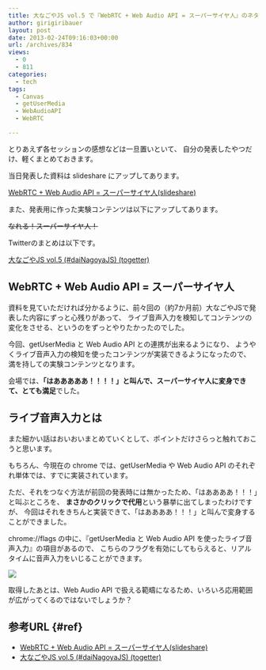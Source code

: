 ```yaml
---
title: 大なごやJS vol.5 で『WebRTC + Web Audio API = スーパーサイヤ人』のネタを話してきた
author: girigiribauer
layout: post
date: 2013-02-24T09:16:03+00:00
url: /archives/834
views:
  - 0
  - 811
categories:
  - tech
tags:
  - Canvas
  - getUserMedia
  - WebAudioAPI
  - WebRTC

---
```

とりあえず各セッションの感想などは一旦置いといて、 自分の発表したやつだけ、軽くまとめておきます。

当日発表した資料は slideshare にアップしてあります。

[WebRTC + Web Audio API = スーパーサイヤ人(slideshare)][1]

また、発表用に作った実験コンテンツは以下にアップしてあります。

~~なれる！スーパーサイヤ人！~~

Twitterのまとめは以下です。

[大なごやJS vol.5 (#daiNagoyaJS) (togetter)][2]

## WebRTC + Web Audio API = スーパーサイヤ人

資料を見ていただければ分かるように、前々回の（約7か月前）大なごやJSで発表した内容にずっと心残りがあって、 ライブ音声入力を検知してコンテンツの変化をさせる、というのをずっとやりたかったのでした。

今回、getUserMedia と Web Audio API との連携が出来るようになり、 ようやくライブ音声入力の検知を使ったコンテンツが実装できるようになったので、 満を持しての実験コンテンツとなります。

会場では、**「はあああああ！！！！」と叫んで、スーパーサイヤ人に変身できて、とても満足**でした。

## ライブ音声入力とは

また細かい話はおいおいまとめていくとして、ポイントだけさらっと触れておこうと思います。

もちろん、今現在の chrome では、getUserMedia や Web Audio API のそれぞれ単体では、すでに実装されています。

ただ、それをつなぐ方法が前回の発表時には無かったため、「はああああ！！！」と叫ぶところを、 **まさかのクリックで代用**という暴挙に出てしまったわけですが、 今回はそれをきちんと実装できて、「はああああ！！！」と叫んで変身することができました。

chrome://flags の中に、『getUserMedia と Web Audio API を使ったライブ音声入力』の項目があるので、 こちらのフラグを有効にしてもらえると、リアルタイムに音声入力をいじることができます。

![][3]

取得したあとは、Web Audio API で扱える範疇になるため、いろいろ応用範囲が広がってくるのではないでしょうか？

## 参考URL {#ref}

  * [WebRTC + Web Audio API = スーパーサイヤ人(slideshare)][1]
  * [大なごやJS vol.5 (#daiNagoyaJS) (togetter)][2]

 [1]: http://www.slideshare.net/girigiribauer/webrtc-web-audio-api
 [2]: http://togetter.com/li/461596
 [3]: /img/2013/02/dainagoyajsvol5-01.png


